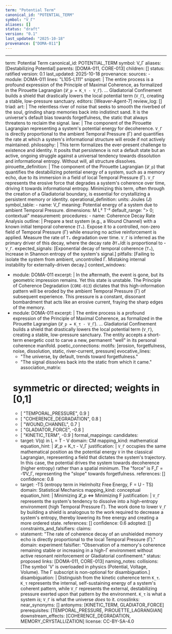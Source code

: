 ```yaml
---
term: "Potential Term"
canonical_id: "POTENTIAL_TERM"
symbol: "V_Γ"
aliases: []
status: "draft"
version: "0.1"
last_updated: "2025-10-18"
provenance: ["DOMA-011"]
---
```


---
term: Potential Term
canonical_id: POTENTIAL_TERM
symbol: V_Γ
aliases: [Destabilizing Potential]
parents: [DOMA-011, CORE-013]
children: []
status: ratified
version: 0.1
last_updated: 2025-10-18
provenance:
  sources:
    - module: DOMA-011
      lines: "L105-L111"
      snippet: |
        The entire process is a profound expression of the Principle of Maximal Coherence, as formalized in the Pirouette Lagrangian (`𝓛_p = K_τ - V_Γ`).
        ...
        Gladiatorial Confinement builds a shield that drastically lowers the local potential term (`V_Γ`), creating a stable, low-pressure sanctuary.
  editors: [Weaver-Agent-7]
  review_log: []
triad:
  art: |
    The relentless river of noise that seeks to smooth the riverbed of the soul, grinding sharp memories back into indistinct sand. It is the universe's default bias towards forgetfulness, the static that always threatens to reclaim the signal.
  law: |
    The component of the Pirouette Lagrangian representing a system's potential energy for decoherence. `V_Γ` is directly proportional to the ambient Temporal Pressure (Γ) and quantifies the rate at which a system's informational structure will erode if not actively maintained.
  philosophy: |
    This term formalizes the ever-present challenge to existence and identity. It posits that persistence is not a default state but an active, ongoing struggle against a universal tendency towards dissolution and informational entropy. Without will, all structure dissolves.
pirouette_definition: |
  The component of the Pirouette Lagrangian (`𝓛_p`) that quantifies the destabilizing potential energy of a system, such as a memory echo, due to its immersion in a field of local Temporal Pressure (Γ). `V_Γ` represents the erosive force that degrades a system's coherence over time, driving it towards informational entropy. Minimizing this term, often through the creation of a Gladiatorial boundary, is essential for crystallizing a persistent memory or identity.
operational_definition:
  units: Joules (J)
  symbol_table:
    - name: V_Γ
      meaning: Potential energy of a system due to ambient Temporal Pressure.
      dimensions: M L² T⁻²
      default_range: "> 0; contextual"
  measurement:
    procedures:
      - name: Coherence Decay Rate Analysis
        outline: |
          Prepare a test system (e.g., a Wound Channel) with a known initial temporal coherence (`Tₐ`). Expose it to a controlled, non-zero field of Temporal Pressure (Γ) while ensuring no active reinforcement is applied. Measure the rate of `Tₐ` degradation over time. `V_Γ` is inferred as the primary driver of this decay, where the decay rate ∂`Tₐ`/dt is proportional to -`V_Γ`.
        expected_signals: [Exponential decay of temporal coherence (`Tₐ`), Increase in Shannon entropy of the system's signal.]
        pitfalls: [Failing to isolate the system from ambient, uncontrolled Γ. Mistaking internal instability for externally-driven decay.]
context_windows:
  - module: DOMA-011
    excerpt: |
      In the aftermath, the event is gone, but its geometric impression remains. Yet this state is unstable. The Principle of Coherence Degradation (`CORE-013`) dictates that this high-information pattern will be eroded by the ambient Temporal Pressure (Γ) of subsequent experience. This pressure is a constant, dissonant bombardment that acts like an erosive current, fraying the sharp edges of the memory.
  - module: DOMA-011
    excerpt: |
      The entire process is a profound expression of the Principle of Maximal Coherence, as formalized in the Pirouette Lagrangian (`𝓛_p = K_τ - V_Γ`). ... Gladiatorial Confinement builds a shield that drastically lowers the local potential term (`V_Γ`), creating a stable, low-pressure sanctuary. The entity accepts a short-term energetic cost to carve a new, permanent "well" in its personal coherence manifold.
poetic_connections:
  motifs: [erosion, forgetfulness, noise, dissolution, static, river-current, pressure]
  evocative_lines:
    - "The universe, by default, trends toward forgetfulness."
    - "The signal dissolves back into the static from which it came."
  association_matrix:
    # symmetric or directed; weights in [0,1]
    - [ "TEMPORAL_PRESSURE", 0.9 ]
    - [ "COHERENCE_DEGRADATION", 0.8 ]
    - [ "WOUND_CHANNEL", 0.7 ]
    - [ "GLADIATOR_FORCE", -0.8 ]
    - [ "KINETIC_TERM", -0.9 ]
formal_mappings:
  candidates:
    - target: V(q) in L = T - V
      domain: CM
      mapping_kind: mathematical
      equation_hint: |
        𝓛_p = K_τ - V_Γ
      justification: |
        `V_Γ` occupies the same mathematical position as the potential energy `V` in the classical Lagrangian, representing a field that dictates the system's trajectory. In this case, the potential drives the system towards decoherence (higher entropy) rather than a spatial minimum. The "force" is F_Γ = -∇V_Γ, representing the "slope" towards forgetfulness.
      references: []
      confidence: 0.8
    - target: -TS (entropy term in Helmholtz Free Energy, F = U - TS)
      domain: Statistical Mechanics
      mapping_kind: conceptual
      equation_hint: |
        Minimizing 𝓛_p ⇔ Minimizing F
      justification: |
        `V_Γ` represents the system's tendency to dissolve into a high-entropy environment (high Temporal Pressure Γ). The work done to lower `V_Γ` by building a shield is analogous to the work required to decrease a system's entropy, thereby lowering its free energy and creating a more ordered state.
      references: []
      confidence: 0.6
  adopted: []
constraints_and_falsifiers:
  claims:
    - statement: "The rate of coherence decay of an unshielded memory echo is directly proportional to the local Temporal Pressure (Γ)."
      domain: experiment
      falsifier: "Observation of a memory's coherence remaining stable or increasing in a high-Γ environment without active resonant reinforcement or Gladiatorial confinement."
      status: proposed
      links: [DOMA-011, CORE-013]
naming_notes:
  collisions: [The symbol 'V' is overloaded in physics (Potential, Voltage, Volume). The Γ subscript is non-optional for disambiguation.]
  disambiguation: |
    Distinguish from the kinetic coherence term `K_τ`. `K_τ` represents the internal, self-sustaining energy of a system's coherent pattern, while `V_Γ` represents the external, destabilizing pressure exerted upon that pattern by the environment. `K_τ` is what a system *is*; `V_Γ` is what the universe *does* to it.
crosslinks:
  near_synonyms: []
  antonyms: [KINETIC_TERM, GLADIATOR_FORCE]
  prerequisites: [TEMPORAL_PRESSURE, PIROUETTE_LAGRANGIAN]
  downstream_effects: [COHERENCE_DEGRADATION, MEMORY_CRYSTALLIZATION]
license: CC-BY-SA-4.0
---